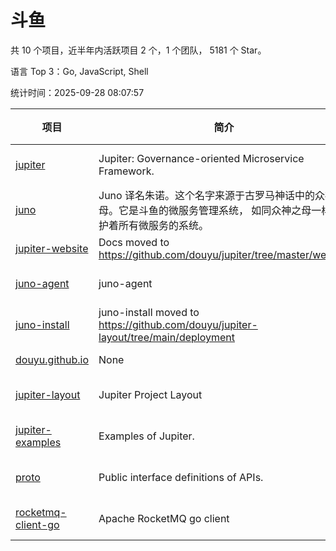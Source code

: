# 斗鱼

共 10 个项目，近半年内活跃项目 2 个，1 个团队， 5181 个 Star。

语言 Top 3：Go, JavaScript, Shell

统计时间：2025-09-28 08:07:57

| 项目 | 简介 | 语言 | Star 数 | 协议 | 创建时间 | 最后更新时间 | 最后提交时间 |
| --- | --- | --- | --- | --- | --- | --- | --- |
| [jupiter](https://github.com/douyu/jupiter) | Jupiter: Governance-oriented Microservice Framework. | Go | 4537 | Apache License 2.0 | 2020-02-27 | 2025-09-15 | 2025-09-22 |
| [juno](https://github.com/douyu/juno) | Juno 译名朱诺。这个名字来源于古罗马神话中的众神之母。它是斗鱼的微服务管理系统， 如同众神之母一样守护着所有微服务的系统。 | JavaScript | 488 | Apache License 2.0 | 2020-05-21 | 2025-09-18 | 2025-09-18 |
| [jupiter-website](https://github.com/douyu/jupiter-website) | Docs moved to https://github.com/douyu/jupiter/tree/master/website | None | 23 | - | 2020-05-25 | 2025-06-24 | 2022-10-28 |
| [juno-agent](https://github.com/douyu/juno-agent) | juno-agent | Go | 53 | Apache License 2.0 | 2020-05-25 | 2025-05-22 | 2023-10-16 |
| [juno-install](https://github.com/douyu/juno-install) | juno-install moved to https://github.com/douyu/jupiter-layout/tree/main/deployment | Shell | 25 | - | 2020-07-09 | 2023-05-06 | 2022-10-31 |
| [douyu.github.io](https://github.com/douyu/douyu.github.io) | None | HTML | 1 | - | 2021-07-22 | 2021-07-23 | 2021-07-22 |
| [jupiter-layout](https://github.com/douyu/jupiter-layout) | Jupiter Project Layout | Go | 38 | Apache License 2.0 | 2022-05-11 | 2025-07-31 | 2024-02-05 |
| [jupiter-examples](https://github.com/douyu/jupiter-examples) | Examples of Jupiter. | Go | 14 | Apache License 2.0 | 2022-05-20 | 2024-01-31 | 2023-10-18 |
| [proto](https://github.com/douyu/proto) | Public interface definitions of APIs. | Go | 2 | Apache License 2.0 | 2023-03-31 | 2023-04-12 | 2023-12-22 |
| [rocketmq-client-go](https://github.com/douyu/rocketmq-client-go) | Apache RocketMQ go client | Go | 0 | Apache License 2.0 | 2023-12-07 | 2023-12-07 | 2023-12-07 |
